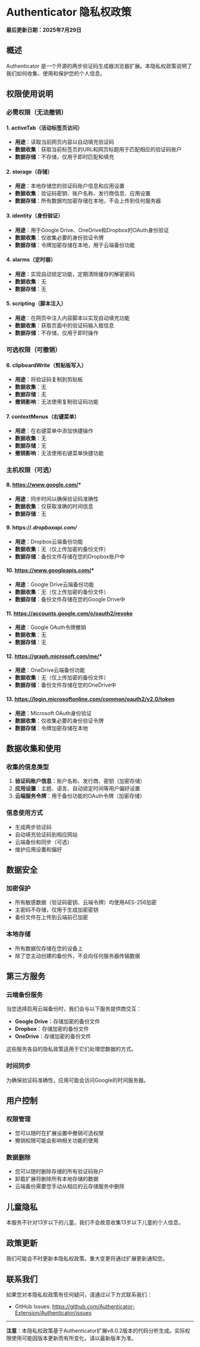 # Authenticator 隐私权政策

**最后更新日期：2025年7月29日**

## 概述

Authenticator 是一个开源的两步验证码生成器浏览器扩展。本隐私权政策说明了我们如何收集、使用和保护您的个人信息。

## 权限使用说明

### 必需权限（无法撤销）

#### 1. activeTab（活动标签页访问）
- **用途**：读取当前网页内容以自动填充验证码
- **数据收集**：获取当前标签页的URL和网页标题用于匹配相应的验证码账户
- **数据存储**：不存储，仅用于即时匹配和填充

#### 2. storage（存储）
- **用途**：本地存储您的验证码账户信息和应用设置
- **数据收集**：验证码密钥、账户名称、发行商信息、应用设置
- **数据存储**：所有数据均加密存储在本地，不会上传到任何服务器

#### 3. identity（身份验证）
- **用途**：用于Google Drive、OneDrive和Dropbox的OAuth身份验证
- **数据收集**：仅收集必要的身份验证令牌
- **数据存储**：令牌加密存储在本地，用于云端备份功能

#### 4. alarms（定时器）
- **用途**：实现自动锁定功能，定期清除缓存的解密密码
- **数据收集**：无
- **数据存储**：无

#### 5. scripting（脚本注入）
- **用途**：在网页中注入内容脚本以实现自动填充功能
- **数据收集**：获取页面中的验证码输入框信息
- **数据存储**：不存储，仅用于即时操作

### 可选权限（可撤销）

#### 6. clipboardWrite（剪贴板写入）
- **用途**：将验证码复制到剪贴板
- **数据收集**：无
- **数据存储**：无
- **撤销影响**：无法使用复制验证码功能

#### 7. contextMenus（右键菜单）
- **用途**：在右键菜单中添加快捷操作
- **数据收集**：无
- **数据存储**：无
- **撤销影响**：无法使用右键菜单快捷功能

### 主机权限（可选）

#### 8. https://www.google.com/*
- **用途**：同步时间以确保验证码准确性
- **数据收集**：仅获取准确的时间信息
- **数据存储**：无

#### 9. https://*.dropboxapi.com/*
- **用途**：Dropbox云端备份功能
- **数据收集**：无（仅上传加密的备份文件）
- **数据存储**：备份文件存储在您的Dropbox账户中

#### 10. https://www.googleapis.com/*
- **用途**：Google Drive云端备份功能
- **数据收集**：无（仅上传加密的备份文件）
- **数据存储**：备份文件存储在您的Google Drive中

#### 11. https://accounts.google.com/o/oauth2/revoke
- **用途**：Google OAuth令牌撤销
- **数据收集**：无
- **数据存储**：无

#### 12. https://graph.microsoft.com/me/*
- **用途**：OneDrive云端备份功能
- **数据收集**：无（仅上传加密的备份文件）
- **数据存储**：备份文件存储在您的OneDrive中

#### 13. https://login.microsoftonline.com/common/oauth2/v2.0/token
- **用途**：Microsoft OAuth身份验证
- **数据收集**：仅收集必要的身份验证令牌
- **数据存储**：令牌加密存储在本地

## 数据收集和使用

### 收集的信息类型
1. **验证码账户信息**：账户名称、发行商、密钥（加密存储）
2. **应用设置**：主题、语言、自动锁定时间等用户偏好设置
3. **云端服务令牌**：用于备份功能的OAuth令牌（加密存储）

### 信息使用方式
- 生成两步验证码
- 自动填充验证码到相应网站
- 云端备份和同步（可选）
- 维护应用设置和偏好

## 数据安全

### 加密保护
- 所有敏感数据（验证码密钥、云端令牌）均使用AES-256加密
- 主密码不存储，仅用于生成加密密钥
- 备份文件在上传到云端前已加密

### 本地存储
- 所有数据仅存储在您的设备上
- 除了您主动创建的备份外，不会向任何服务器传输数据

## 第三方服务

### 云端备份服务
当您选择启用云端备份时，我们会与以下服务提供商交互：
- **Google Drive**：存储加密的备份文件
- **Dropbox**：存储加密的备份文件  
- **OneDrive**：存储加密的备份文件

这些服务各自的隐私政策适用于它们处理您数据的方式。

### 时间同步
为确保验证码准确性，应用可能会访问Google的时间服务器。

## 用户控制

### 权限管理
- 您可以随时在扩展设置中撤销可选权限
- 撤销权限可能会影响相关功能的使用

### 数据删除
- 您可以随时删除存储的所有验证码账户
- 卸载扩展将删除所有本地存储的数据
- 云端备份需要您手动从相应的云存储服务中删除

## 儿童隐私

本服务不针对13岁以下的儿童。我们不会故意收集13岁以下儿童的个人信息。

## 政策更新

我们可能会不时更新本隐私权政策。重大变更将通过扩展更新通知您。

## 联系我们

如果您对本隐私权政策有任何疑问，请通过以下方式联系我们：
- GitHub Issues: https://github.com/Authenticator-Extension/Authenticator/issues

---

**注意**：本隐私权政策基于Authenticator扩展v8.0.2版本的代码分析生成。实际权限使用可能因版本更新而有所变化，请以最新版本为准。